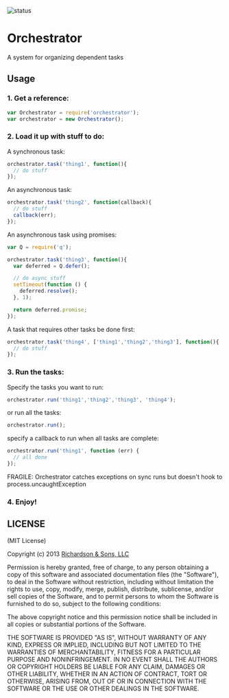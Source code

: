 ![status](https://secure.travis-ci.org/robrich/orchestsrator.png?branch=master)

Orchestrator
============

A system for organizing dependent tasks

Usage
-----

### 1. Get a reference:

```javascript
var Orchestrator = require('orchestrator');
var orchestrator = new Orchestrator();
```

### 2. Load it up with stuff to do:

A synchronous task:

```javascript
orchestrator.task('thing1', function(){
  // do stuff
});
```

An asynchronous task:

```javascript
orchestrator.task('thing2', function(callback){
  // do stuff
  callback(err);
});
```

An asynchronous task using promises:

```javascript
var Q = require('q');

orchestrator.task('thing3', function(){
  var deferred = Q.defer();

  // do async stuff
  setTimeout(function () {
    deferred.resolve();
  }, 1);

  return deferred.promise;
});
```

A task that requires other tasks be done first:

```javascript
orchestrator.task('thing4', ['thing1','thing2','thing3'], function(){
  // do stuff
});
```

### 3. Run the tasks:

Specify the tasks you want to run:

```javascript
orchestrator.run('thing1','thing2','thing3', 'thing4');
```

or run all the tasks:

```javascript
orchestrator.run();
```

specify a callback to run when all tasks are complete:

```javascript
orchestrator.run('thing1', function (err) {
  // all done
});
```

FRAGILE: Orchestrator catches exceptions on sync runs but doesn't hook to process.uncaughtException

### 4. Enjoy!

LICENSE
-------

(MIT License)

Copyright (c) 2013 [Richardson & Sons, LLC](http://richardsonandsons.com/)

Permission is hereby granted, free of charge, to any person obtaining
a copy of this software and associated documentation files (the
"Software"), to deal in the Software without restriction, including
without limitation the rights to use, copy, modify, merge, publish,
distribute, sublicense, and/or sell copies of the Software, and to
permit persons to whom the Software is furnished to do so, subject to
the following conditions:

The above copyright notice and this permission notice shall be
included in all copies or substantial portions of the Software.

THE SOFTWARE IS PROVIDED "AS IS", WITHOUT WARRANTY OF ANY KIND,
EXPRESS OR IMPLIED, INCLUDING BUT NOT LIMITED TO THE WARRANTIES OF
MERCHANTABILITY, FITNESS FOR A PARTICULAR PURPOSE AND
NONINFRINGEMENT. IN NO EVENT SHALL THE AUTHORS OR COPYRIGHT HOLDERS BE
LIABLE FOR ANY CLAIM, DAMAGES OR OTHER LIABILITY, WHETHER IN AN ACTION
OF CONTRACT, TORT OR OTHERWISE, ARISING FROM, OUT OF OR IN CONNECTION
WITH THE SOFTWARE OR THE USE OR OTHER DEALINGS IN THE SOFTWARE.
